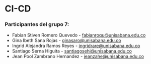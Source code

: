# CI-CD

### Participantes del grupo 7:
- Fabian Stiven Romero Quevedo - fabianroqu@unisabana.edu.co
- Gina Ibeth Sana Rojas - ginasaro@unisabana.edu.co
- Ingrid Alejandra Ramos Reyes - ingridrare@unisabana.edu.co
- Santiago Serna Higuita - santiagosehi@unisabana.edu.co
- Jean Pool Zambrano Hernandez - jeanzahe@unisabana.edu.co